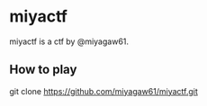miyactf
=======

miyactf is a ctf by @miyagaw61.

How to play
-----------

git clone https://github.com/miyagaw61/miyactf.git

